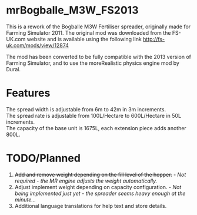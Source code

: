 mrBogballe_M3W_FS2013
=====================
This is a rework of the Bogballe M3W Fertiliser spreader, originally made for Farming Simulator 2011. The original mod was downloaded from the FS-UK.com website and is available using the following link http://fs-uk.com/mods/view/12874

The mod has been converted to be fully compatible with the 2013 version of Farming Simulator, and to use the moreRealistic physics engine mod by Dural.

Features
========
The spread width is adjustable from 6m to 42m in 3m increments.<br />The spread rate is adjustable from 100L/Hectare to 600L/Hectare in 50L increments.<br />The capacity of the base unit is 1675L, each extension piece adds another 800L.


TODO/Planned
============
 1. ~~Add and remove weight depending on the fill level of the hopper.~~ - _Not required - the MR engine adjusts the weight automatically._
 2. Adjust implement weight depending on capacity configuration. - _Not being implemented just yet - the spreader seems heavy enough at the minute..._
 3. Additional language translations for help text and store details.
